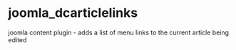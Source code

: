 # joomla_dcarticlelinks
joomla content plugin - adds a list of menu links to the current article being edited
